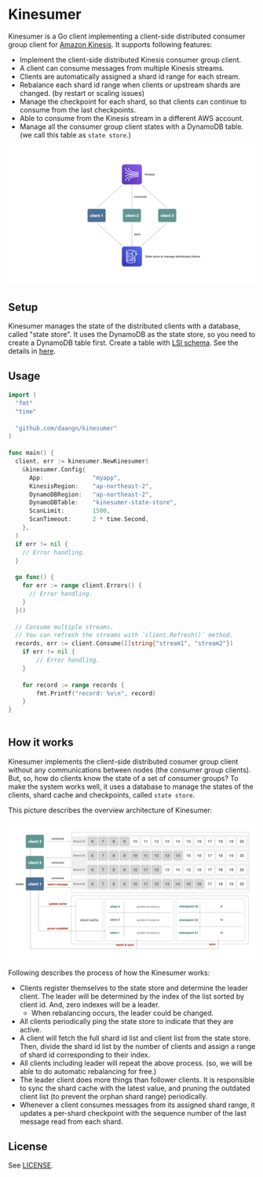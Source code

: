 # Kinesumer

Kinesumer is a Go client implementing a client-side distributed consumer group client for [Amazon Kinesis](https://aws.amazon.com/kinesis/). It supports following features:

- Implement the client-side distributed Kinesis consumer group client.
- A client can consume messages from multiple Kinesis streams.
- Clients are automatically assigned a shard id range for each stream.
- Rebalance each shard id range when clients or upstream shards are changed. (by restart or scaling issues)
- Manage the checkpoint for each shard, so that clients can continue to consume from the last checkpoints.
- Able to consume from the Kinesis stream in a different AWS account.
- Manage all the consumer group client states with a DynamoDB table. (we call this table as `state store`.)

![architecture](./docs/images/architecture.png)

## Setup

Kinesumer manages the state of the distributed clients with a database, called "state store". It uses the DynamoDB as the state store, so you need to create a DynamoDB table first. Create a table with [LSI schema](./schema/ddb-lsi.json). See the details in [here](#how-it-works).

## Usage

```go
import (
  "fmt"
  "time"
  
  "github.com/daangn/kinesumer"
)

func main() {
  client, err := kinesumer.NewKinesumer(
    &kinesumer.Config{
      App:              "myapp",
      KinesisRegion:    "ap-northeast-2",
      DynamoDBRegion:   "ap-northeast-2",
      DynamoDBTable:    "kinesumer-state-store",
      ScanLimit:        1500,
      ScanTimeout:      2 * time.Second,
  	},
  )
  if err != nil {
    // Error handling.
  }
  
  go func() {
    for err := range client.Errors() {
      // Error handling.
    }
  }()
  
  // Consume multiple streams.
  // You can refresh the streams with `client.Refresh()` method.
  records, err := client.Consume([]string{"stream1", "stream2"})
	if err != nil {
		// Error handling.
	}

	for record := range records {
		fmt.Printf("record: %v\n", record)
	}
}
	
```

## How it works

Kinesumer implements the client-side distributed cosumer group client without any communications between nodes (the consumer group clients). But, so, how do clients know the state of a set of consumer groups? To make the system works well, it uses a database to manage the states of the clients, shard cache and checkpoints, called `state store`. 

This picture describes the overview architecture of Kinesumer:

![how-it-works](./docs/images/how-it-works.png)

Following describes the process of how the Kinesumer works:

- Clients register themselves to the state store and determine the leader client. The leader will be determined by the index of the list sorted by client id. And, zero indexes will be a leader.
  - When rebalancing occurs, the leader could be changed.
- All clients periodically ping the state store to indicate that they are active.
- A client will fetch the full shard id list and client list from the state store. Then, divide the shard id list by the number of clients and assign a range of shard id corresponding to their index.
- All clients including leader will repeat the above process. (so, we will be able to do automatic rebalancing for free.)
- The leader client does more things than follower clients. It is responsible to sync the shard cache with the latest value, and pruning the outdated client list (to prevent the orphan shard range) periodically.
- Whenever a client consumes messages from its assigned shard range, it updates a per-shard checkpoint with the sequence number of the last message read from each shard.

## License

See [LICENSE](./LICENSE).


